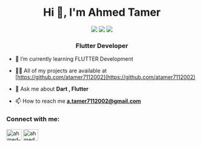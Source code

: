 <h1 align="center">Hi 👋, I'm Ahmed Tamer</h1>
<p align="center">
    <a href="https://twitter.com/AhmedTa78207844"><img src="https://img.shields.io/badge/twitter-%231FA1F1?style=flat&logo=twitter&logoColor=white"/></a>
    <a href="https://www.linkedin.com/in/a7medtamer7"><img src="https://img.shields.io/badge/linkedin-%230177B5?style=flat&logo=linkedin&logoColor=white"/></a>
    <a href="https://www.instagram.com/a7med_tamer7_/"><img src="https://img.shields.io/badge/instagram-%23E4415F?style=flat&logo=instagram&logoColor=white"/></a>
  </p>
<h3 align="center">Flutter Developer</h3>




- 🌱 I’m currently learning FLUTTER Development

- 👨‍💻 All of my projects are available at [https://github.com/atamer7112002](https://github.com/atamer7112002)

- 💬 Ask me about **Dart , Flutter**

- 📫 How to reach me **a.tamer7112002@gmail.com**

<h3 align="left">Connect with me:</h3>
<p align="left">
<a href="https://www.linkedin.com/in/a7medtamer7" target="blank"><img align="center" src="https://raw.githubusercontent.com/rahuldkjain/github-profile-readme-generator/master/src/images/icons/Social/linked-in-alt.svg" alt="ahmed-reda-a1a07a24b/" height="30" width="40" /></a>
<a href="https://fb.com/Ahmedtam2018" target="blank"><img align="center" src="https://raw.githubusercontent.com/rahuldkjain/github-profile-readme-generator/master/src/images/icons/Social/facebook.svg" alt="ahmedxreda0" height="30" width="40" /></a>
</p>


